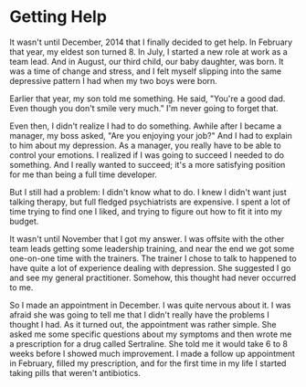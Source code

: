 # Getting Help

It wasn't until December, 2014 that I finally decided to get help. In February that year, my eldest son turned 8. In July, I started a new role at work as a team lead. And in August, our third child, our baby daughter, was born. It was a time of change and stress, and I felt myself slipping into the same depressive pattern I had when my two boys were born.

Earlier that year, my son told me something. He said, "You're a good dad. Even though you don't smile very much." I'm never going to forget that.

Even then, I didn't realize I had to do something. Awhile after I became a manager, my boss asked, "Are you enjoying your job?" And I had to explain to him about my depression. As a manager, you really have to be able to control your emotions. I realized if I was going to succeed I needed to do something.  And I really wanted to succeed; it's a more satisfying position for me than being a full time developer.

But I still had a problem: I didn't know what to do. I knew I didn't want just talking therapy, but full fledged psychiatrists are expensive. I spent a lot of time trying to find one I liked, and trying to figure out how to fit it into my budget.

It wasn't until November that I got my answer. I was offsite with the other team leads getting some leadership training, and near the end we got some one-on-one time with the trainers. The trainer I chose to talk to happened to have quite a lot of experience dealing with depression. She suggested I go and see my general practitioner. Somehow, this thought had never occurred to me.

So I made an appointment in December. I was quite nervous about it. I was afraid she was going to tell me that I didn't really have the problems I thought I had. As it turned out, the appointment was rather simple. She asked me some specific questions about my symptoms and then wrote me a prescription for a drug called Sertraline. She told me it would take 6 to 8 weeks before I showed much improvement. I made a follow up appointment in February, filled my prescription, and for the first time in my life I started taking pills that weren't antibiotics.
